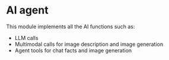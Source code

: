 # AI agent
This module implements all the AI functions such as:
- LLM calls
- Multimodal calls for image description and image generation
- Agent tools for chat facts and image generation
